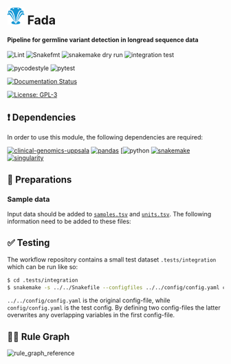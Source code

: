 # <img src="images/hydragenetics.png" width=40 /> Fada


#### Pipeline for germline variant detection in longread sequence data

![Lint](https://github.com/clinical-genomics-uppsala/fada/actions/workflows/lint.yaml/badge.svg?branch=develop)
![Snakefmt](https://github.com/clinical-genomics-uppsala/fada/actions/workflows/snakefmt.yaml/badge.svg?branch=develop)
![snakemake dry run](https://github.com/clinical-genomics-uppsala/fada/actions/workflows/snakemake-dry-run.yaml/badge.svg?branch=develop)
![integration test](https://github.com/clinical-genomics-uppsala/fada/actions/workflows/integration.yaml/badge.svg?branch=develop)

![pycodestyle](https://github.com/clinical-genomics-uppsala/fada/actions/workflows/pycodestyle.yaml/badge.svg?branch=develop)
![pytest](https://github.com/clinical-genomics-uppsala/fada/actions/workflows/pytest.yaml/badge.svg?branch=develop)

[![Documentation Status](https://readthedocs.org/projects/fada/badge/?version=latest)](https://fada.readthedocs.io/en/latest/?badge=latest)

[![License: GPL-3](https://img.shields.io/badge/License-GPL3-yellow.svg)](https://opensource.org/licenses/gpl-3.0.html)


## :heavy_exclamation_mark: Dependencies

In order to use this module, the following dependencies are required:

[![clinical-genomics-uppsala](https://img.shields.io/badge/hydragenetics-v3.1.1-blue)](https://github.com/hydra-genetics/)
[![pandas](https://img.shields.io/badge/pandas-1.3.1-blue)](https://pandas.pydata.org/)
[![python](https://img.shields.io/badge/python-3.9-blue)
[![snakemake](https://img.shields.io/badge/snakemake-7.32.4-blue)](https://snakemake.readthedocs.io/en/stable/)
[![singularity](https://img.shields.io/badge/singularity-3.11.0-blue)](https://sylabs.io/docs/)

## :school_satchel: Preparations

### Sample data

Input data should be added to [`samples.tsv`](https://github.com/hydra-genetics/fada/blob/develop/config/samples.tsv)
and [`units.tsv`](https://github.com/hydra-genetics/fada/blob/develop/config/units.tsv).
The following information need to be added to these files:



## :white_check_mark: Testing

The workflow repository contains a small test dataset `.tests/integration` which can be run like so:

```bash
$ cd .tests/integration
$ snakemake -s ../../Snakefile --configfiles ../../config/config.yaml config/config.yaml -j1 --use-singularity
```
`../../config/config.yaml` is the original config-file, while `config/config.yaml` is the test config. By defining two config-files the latter overwrites any overlapping variables in the first config-file.

## :judge: Rule Graph
![rule_graph_reference](images/rulegraph.svg)
